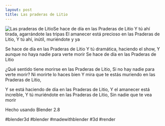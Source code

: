 ```yaml
---
layout: post
title: Las praderas de Litio
---
```

![Las praderas de Litio](https://scontent-cdg2-1.cdninstagram.com/v/t51.29350-15/227922791_170817838364421_1625477001073555823_n.jpg?_nc_cat=104&ccb=1-7&_nc_sid=8ae9d6&_nc_ohc=8DnlsST5cC8AX9zqLOE&_nc_ht=scontent-cdg2-1.cdninstagram.com&edm=ANo9K5cEAAAA&oh=00_AT-sKyaDXBsa8yHPiYizMZjdnd7088CYpexpy_NysqQwtw&oe=62CA434A)Se hace de día en las Praderas de Litio
Y tú ahí tirada, agarrándote las tripas
El amanecer está precioso en las Praderas de Litio,
Y tú ahí, inútil, muriéndote y ya

Se hace de día en las Praderas de Litio
Y tú dramática, haciendo el show,
Y aunque no haya nadie para verte morir
Se hace de día en las Praderas de Litio

¿Qué sentido tiene morirse en las Praderas de Litio,
Si no hay nadie para verte morir?
Ni morirte lo haces bien
Y mira que te estás muriendo en las Praderas de Litio,

Y se está haciendo de día en las Praderas de Litio,
Y el amanecer está increíble,
Y tú muriéndote en las Praderas de Litio,
Sin nadie que te vea morir

Hecho usando Blender 2.8

#blender3d #blender #madewithblender #3d #render

